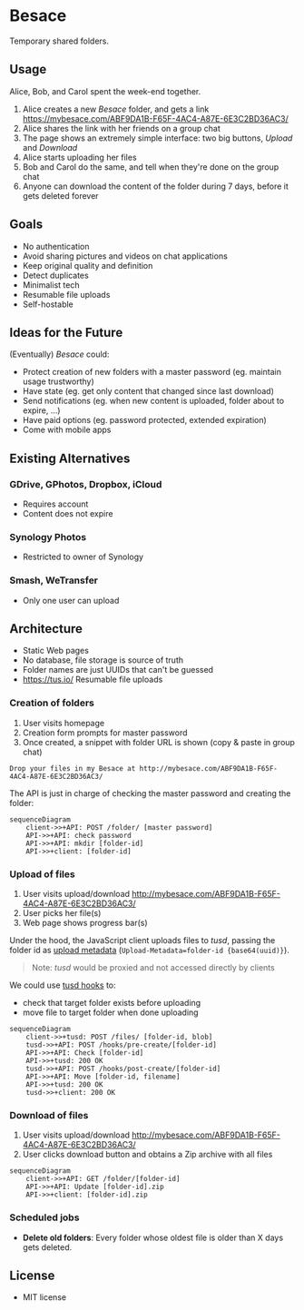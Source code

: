 # Besace

Temporary shared folders.

## Usage

Alice, Bob, and Carol spent the week-end together.

1. Alice creates a new *Besace* folder, and gets a link https://mybesace.com/ABF9DA1B-F65F-4AC4-A87E-6E3C2BD36AC3/
2. Alice shares the link with her friends on a group chat
3. The page shows an extremely simple interface: two big buttons, *Upload* and *Download*
4. Alice starts uploading her files
5. Bob and Carol do the same, and tell when they're done on the group chat
6. Anyone can download the content of the folder during 7 days, before it gets deleted forever

## Goals

- No authentication
- Avoid sharing pictures and videos on chat applications
- Keep original quality and definition
- Detect duplicates
- Minimalist tech
- Resumable file uploads
- Self-hostable

## Ideas for the Future

(Eventually) *Besace* could:

- Protect creation of new folders with a master password (eg. maintain usage trustworthy)
- Have state (eg. get only content that changed since last download)
- Send notifications (eg. when new content is uploaded, folder about to expire, ...)
- Have paid options (eg. password protected, extended expiration)
- Come with mobile apps

## Existing Alternatives

### GDrive, GPhotos, Dropbox, iCloud

- Requires account
- Content does not expire

### Synology Photos

- Restricted to owner of Synology

### Smash, WeTransfer

- Only one user can upload

## Architecture

* Static Web pages
* No database, file storage is source of truth
* Folder names are just UUIDs that can't be guessed
* https://tus.io/ Resumable file uploads

### Creation of folders

1. User visits homepage
2. Creation form prompts for master password
3. Once created, a snippet with folder URL is shown (copy & paste in group chat)

```
Drop your files in my Besace at http://mybesace.com/ABF9DA1B-F65F-4AC4-A87E-6E3C2BD36AC3/
```

The API is just in charge of checking the master password and creating the folder:

```mermaid
sequenceDiagram
    client->>+API: POST /folder/ [master password]
    API->>+API: check password
    API->>+API: mkdir [folder-id]
    API->>+client: [folder-id]
```

### Upload of files

1. User visits upload/download http://mybesace.com/ABF9DA1B-F65F-4AC4-A87E-6E3C2BD36AC3/
2. User picks her file(s)
3. Web page shows progress bar(s)

Under the hood, the JavaScript client uploads files to *tusd*, passing the folder id as [upload metadata](https://tus.io/protocols/resumable-upload#upload-metadata) (`Upload-Metadata=folder-id {base64(uuid)}`).

> Note: *tusd* would be proxied and not accessed directly by clients

We could use [tusd hooks](https://github.com/tus/tusd/blob/main/docs/hooks.md) to:

- check that target folder exists before uploading
- move file to target folder when done uploading

```mermaid
sequenceDiagram
    client->>+tusd: POST /files/ [folder-id, blob]
    tusd->>+API: POST /hooks/pre-create/[folder-id]
    API->>+API: Check [folder-id]
    API->>+tusd: 200 OK
    tusd->>+API: POST /hooks/post-create/[folder-id]
    API->>+API: Move [folder-id, filename]
    API->>+tusd: 200 OK
    tusd->>+client: 200 OK
```

### Download of files

1. User visits upload/download http://mybesace.com/ABF9DA1B-F65F-4AC4-A87E-6E3C2BD36AC3/
2. User clicks download button and obtains a Zip archive with all files

```mermaid
sequenceDiagram
    client->>+API: GET /folder/[folder-id]
    API->>+API: Update [folder-id].zip
    API->>+client: [folder-id].zip
```

### Scheduled jobs

* **Delete old folders**: Every folder whose oldest file is older than X days gets deleted.

## License

- MIT license
